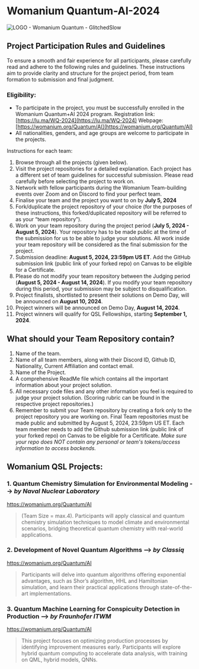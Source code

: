 # Womanium Quantum-AI-2024
![LOGO - Womanium Quantum - GlitchedSlow](https://github.com/womanium-quantum/Quantum-AI-2024/assets/40118003/98f38667-875d-430c-93ac-d4ea30588cab)

## Project Participation Rules and Guidelines
To ensure a smooth and fair experience for all participants, please carefully read and adhere to the following rules and guidelines. These instructions aim to provide clarity and structure for the project period, from team formation to submission and final judgment.

### Eligibility:
- To participate in the project, you must be successfully enrolled in the Womanium Quantum+AI 2024 program. 
Registration link: [https://lu.ma/WQ-2024](https://lu.ma/WQ-2024)
Webpage: [https://womanium.org/Quantum/AI](https://womanium.org/Quantum/AI)
- All nationalities, genders, and age groups are welcome to participate in the projects. 

Instructions for each team:
  1. Browse through all the projects (given below). 
  2. Visit the project repositories for a detailed explanation. Each project has a different set of team guidelines for successful submission. Please read carefully before selecting the project to work on.
  3. Network with fellow participants during the Womanium Team-building events over Zoom and on Discord to find your perfect team.
  4. Finalise your team and the project you want to on by **July 5, 2024**
  5. Fork/duplicate the project repository of your choice (for the purposes of these instructions, this forked/duplicated repository will be referred to as your “team repository”). 
  6. Work on your team repository during the project period (**July 5, 2024 - August 5, 2024**). Your repository has to be made public at the time of the submission for us to be able to judge your solutions. All work inside your team repository will be considered as the final submission for the project.
  7. Submission deadline: **August 5, 2024, 23:59pm US ET**.
Add the GitHub submission link (public link of your forked repo) on Canvas to be eligible for a Certificate.
  8. Please do not modify your team repository between the Judging period (**August 5, 2024 - August 14, 2024**). If you modify your team repository during this period, your submission may be subject to disqualification.
  9. Project finalists, shortlisted to present their solutions on Demo Day, will be announced on **August 10, 2024**.
  10. Project winners will be announced on Demo Day, **August 14, 2024**.
  11. Project winners will qualify for QSL Fellowships, starting **September 1, 2024**.

## What should your Team Repository contain?
  1. Name of the team.
  2. Name of all team members, along with their Discord ID, Github ID, Nationality, Current Affiliation and contact email.
  3. Name of the Project.
  4. A comprehensive ReadMe file which contains all the important information about your project solution.
  6. All necessary code files and any other information you feel is required to judge your project solution. (Scoring rubric can be found in the respective project repositories.)
  7. Remember to submit your Team repository by creating a fork only to the project repository you are working on. Final Team repositories must be made public and submitted by August 5, 2024, 23:59pm US ET. Each team member needs to add the Github submission link (public link of your forked repo) on Canvas to be eligible for a Certificate.
_Make sure your repo does NOT contain any personal or team's tokens/access information to access backends._  
  
## Womanium QSL Projects:
  ### 1. Quantum Chemistry Simulation for Environmental Modeling --> *by Naval Nuclear Laboratory*
  https://womanium.org/Quantum/AI
  > (Team Size = max.4).  Participants will apply classical and quantum chemistry simulation techniques to model climate and environmental scenarios, bridging theoretical quantum chemistry with real-world applications.
  ### 2. Development of Novel Quantum Algorithms --> *by Classiq*
  https://womanium.org/Quantum/AI
  > Participants will delve into quantum algorithms offering exponential advantages, such as Shor’s algorithm, HHL and Hamiltonian simulation, and learn their practical applications through state-of-the-art implementations.
  ### 3. Quantum Machine Learning for Conspicuity Detection in Production --> *by Fraunhofer ITWM*
  https://womanium.org/Quantum/AI
  > This project focuses on optimizing production processes by identifying improvement measures early. Participants will explore hybrid quantum computing to accelerate data analysis, with training on QML, hybrid models, QNNs.
